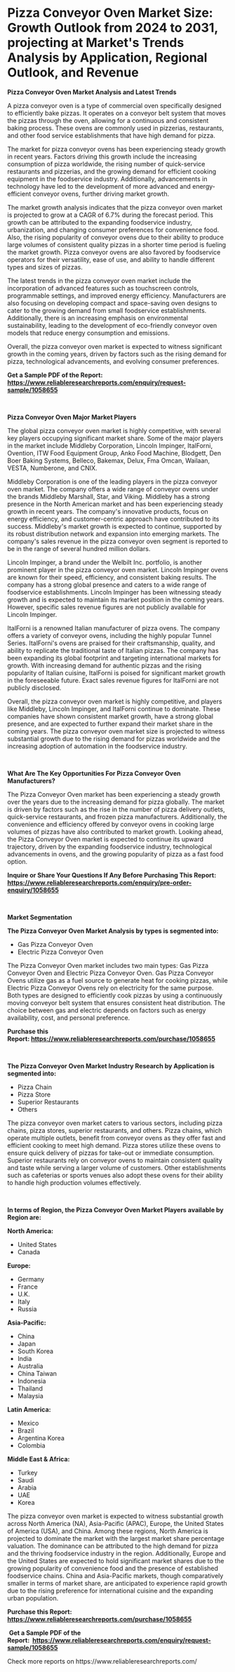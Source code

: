 <p><h1>Pizza Conveyor Oven Market Size: Growth Outlook from 2024 to 2031, projecting at Market's Trends Analysis by Application, Regional Outlook, and Revenue</h1></p><p><strong>Pizza Conveyor Oven Market Analysis and Latest Trends</strong></p>
<p><p>A pizza conveyor oven is a type of commercial oven specifically designed to efficiently bake pizzas. It operates on a conveyor belt system that moves the pizzas through the oven, allowing for a continuous and consistent baking process. These ovens are commonly used in pizzerias, restaurants, and other food service establishments that have high demand for pizza.</p><p>The market for pizza conveyor ovens has been experiencing steady growth in recent years. Factors driving this growth include the increasing consumption of pizza worldwide, the rising number of quick-service restaurants and pizzerias, and the growing demand for efficient cooking equipment in the foodservice industry. Additionally, advancements in technology have led to the development of more advanced and energy-efficient conveyor ovens, further driving market growth.</p><p>The market growth analysis indicates that the pizza conveyor oven market is projected to grow at a CAGR of 6.7% during the forecast period. This growth can be attributed to the expanding foodservice industry, urbanization, and changing consumer preferences for convenience food. Also, the rising popularity of conveyor ovens due to their ability to produce large volumes of consistent quality pizzas in a shorter time period is fueling the market growth. Pizza conveyor ovens are also favored by foodservice operators for their versatility, ease of use, and ability to handle different types and sizes of pizzas.</p><p>The latest trends in the pizza conveyor oven market include the incorporation of advanced features such as touchscreen controls, programmable settings, and improved energy efficiency. Manufacturers are also focusing on developing compact and space-saving oven designs to cater to the growing demand from small foodservice establishments. Additionally, there is an increasing emphasis on environmental sustainability, leading to the development of eco-friendly conveyor oven models that reduce energy consumption and emissions.</p><p>Overall, the pizza conveyor oven market is expected to witness significant growth in the coming years, driven by factors such as the rising demand for pizza, technological advancements, and evolving consumer preferences.</p></p>
<p><strong>Get a Sample PDF of the Report:&nbsp; <a href="https://www.reliableresearchreports.com/enquiry/request-sample/1058655">https://www.reliableresearchreports.com/enquiry/request-sample/1058655</a></strong></p>
<p>&nbsp;</p>
<p><strong>Pizza Conveyor Oven Major Market Players</strong></p>
<p><p>The global pizza conveyor oven market is highly competitive, with several key players occupying significant market share. Some of the major players in the market include Middleby Corporation, Lincoln Impinger, ItalForni, Ovention, ITW Food Equipment Group, Anko Food Machine, Blodgett, Den Boer Baking Systems, Belleco, Bakemax, Delux, Fma Omcan, Wailaan, VESTA, Numberone, and CNIX.</p><p>Middleby Corporation is one of the leading players in the pizza conveyor oven market. The company offers a wide range of conveyor ovens under the brands Middleby Marshall, Star, and Viking. Middleby has a strong presence in the North American market and has been experiencing steady growth in recent years. The company's innovative products, focus on energy efficiency, and customer-centric approach have contributed to its success. Middleby's market growth is expected to continue, supported by its robust distribution network and expansion into emerging markets. The company's sales revenue in the pizza conveyor oven segment is reported to be in the range of several hundred million dollars.</p><p>Lincoln Impinger, a brand under the Welbilt Inc. portfolio, is another prominent player in the pizza conveyor oven market. Lincoln Impinger ovens are known for their speed, efficiency, and consistent baking results. The company has a strong global presence and caters to a wide range of foodservice establishments. Lincoln Impinger has been witnessing steady growth and is expected to maintain its market position in the coming years. However, specific sales revenue figures are not publicly available for Lincoln Impinger.</p><p>ItalForni is a renowned Italian manufacturer of pizza ovens. The company offers a variety of conveyor ovens, including the highly popular Tunnel Series. ItalForni's ovens are praised for their craftsmanship, quality, and ability to replicate the traditional taste of Italian pizzas. The company has been expanding its global footprint and targeting international markets for growth. With increasing demand for authentic pizzas and the rising popularity of Italian cuisine, ItalForni is poised for significant market growth in the foreseeable future. Exact sales revenue figures for ItalForni are not publicly disclosed.</p><p>Overall, the pizza conveyor oven market is highly competitive, and players like Middleby, Lincoln Impinger, and ItalForni continue to dominate. These companies have shown consistent market growth, have a strong global presence, and are expected to further expand their market share in the coming years. The pizza conveyor oven market size is projected to witness substantial growth due to the rising demand for pizzas worldwide and the increasing adoption of automation in the foodservice industry.</p></p>
<p>&nbsp;</p>
<p><strong>What Are The Key Opportunities For Pizza Conveyor Oven Manufacturers?</strong></p>
<p><p>The Pizza Conveyor Oven market has been experiencing a steady growth over the years due to the increasing demand for pizza globally. The market is driven by factors such as the rise in the number of pizza delivery outlets, quick-service restaurants, and frozen pizza manufacturers. Additionally, the convenience and efficiency offered by conveyor ovens in cooking large volumes of pizzas have also contributed to market growth. Looking ahead, the Pizza Conveyor Oven market is expected to continue its upward trajectory, driven by the expanding foodservice industry, technological advancements in ovens, and the growing popularity of pizza as a fast food option.</p></p>
<p><strong>Inquire or Share Your Questions If Any Before Purchasing This Report: <a href="https://www.reliableresearchreports.com/enquiry/pre-order-enquiry/1058655">https://www.reliableresearchreports.com/enquiry/pre-order-enquiry/1058655</a></strong></p>
<p>&nbsp;</p>
<p><strong>Market Segmentation</strong></p>
<p><strong>The Pizza Conveyor Oven Market Analysis by types is segmented into:</strong></p>
<p><ul><li>Gas Pizza Conveyor Oven</li><li>Electric Pizza Conveyor Oven</li></ul></p>
<p><p>The Pizza Conveyor Oven market includes two main types: Gas Pizza Conveyor Oven and Electric Pizza Conveyor Oven. Gas Pizza Conveyor Ovens utilize gas as a fuel source to generate heat for cooking pizzas, while Electric Pizza Conveyor Ovens rely on electricity for the same purpose. Both types are designed to efficiently cook pizzas by using a continuously moving conveyor belt system that ensures consistent heat distribution. The choice between gas and electric depends on factors such as energy availability, cost, and personal preference.</p></p>
<p><strong>Purchase this Report:&nbsp;<a href="https://www.reliableresearchreports.com/purchase/1058655">https://www.reliableresearchreports.com/purchase/1058655</a></strong></p>
<p>&nbsp;</p>
<p><strong>The Pizza Conveyor Oven Market Industry Research by Application is segmented into:</strong></p>
<p><ul><li>Pizza Chain</li><li>Pizza Store</li><li>Superior Restaurants</li><li>Others</li></ul></p>
<p><p>The pizza conveyor oven market caters to various sectors, including pizza chains, pizza stores, superior restaurants, and others. Pizza chains, which operate multiple outlets, benefit from conveyor ovens as they offer fast and efficient cooking to meet high demand. Pizza stores utilize these ovens to ensure quick delivery of pizzas for take-out or immediate consumption. Superior restaurants rely on conveyor ovens to maintain consistent quality and taste while serving a larger volume of customers. Other establishments such as cafeterias or sports venues also adopt these ovens for their ability to handle high production volumes effectively.</p></p>
<p>&nbsp;</p>
<p><strong>In terms of Region, the Pizza Conveyor Oven Market Players available by Region are:</strong></p>
<p>
    <p> <strong> North America: </strong>
        <ul>
            <li>United States</li>
            <li>Canada</li>
        </ul>
        </p> 
    <p> <strong> Europe: </strong>
        <ul>
            <li>Germany</li>
            <li>France</li>
            <li>U.K.</li>
            <li>Italy</li>
            <li>Russia</li>
        </ul>
        </p> 
    <p> <strong> Asia-Pacific: </strong>
        <ul>
            <li>China</li>
            <li>Japan</li>
            <li>South Korea</li>
            <li>India</li>
            <li>Australia</li>
            <li>China Taiwan</li>
            <li>Indonesia</li>
            <li>Thailand</li>
            <li>Malaysia</li>
        </ul>
        </p> 
    <p> <strong> Latin America: </strong>
        <ul>
            <li>Mexico</li>
            <li>Brazil</li>
            <li>Argentina Korea</li>
            <li>Colombia</li>
        </ul>
        </p> 
    <p> <strong> Middle East & Africa: </strong>
        <ul>
            <li>Turkey</li>
            <li>Saudi</li>
            <li>Arabia</li>
            <li>UAE</li>
            <li>Korea</li>
        </ul>
    </p>
    </p>
<p><p>The pizza conveyor oven market is expected to witness substantial growth across North America (NA), Asia-Pacific (APAC), Europe, the United States of America (USA), and China. Among these regions, North America is projected to dominate the market with the largest market share percentage valuation. The dominance can be attributed to the high demand for pizza and the thriving foodservice industry in the region. Additionally, Europe and the United States are expected to hold significant market shares due to the growing popularity of convenience food and the presence of established foodservice chains. China and Asia-Pacific markets, though comparatively smaller in terms of market share, are anticipated to experience rapid growth due to the rising preference for international cuisine and the expanding urban population.</p></p>
<p><strong>Purchase this Report: <a href="https://www.reliableresearchreports.com/purchase/1058655">https://www.reliableresearchreports.com/purchase/1058655</a></strong></p>
<p>&nbsp;<strong>Get a Sample PDF of the Report:&nbsp;&nbsp;<a href="https://www.reliableresearchreports.com/enquiry/request-sample/1058655">https://www.reliableresearchreports.com/enquiry/request-sample/1058655</a></strong></p>
<p><strong></strong></p>
<p>Check more reports on https://www.reliableresearchreports.com/</p>